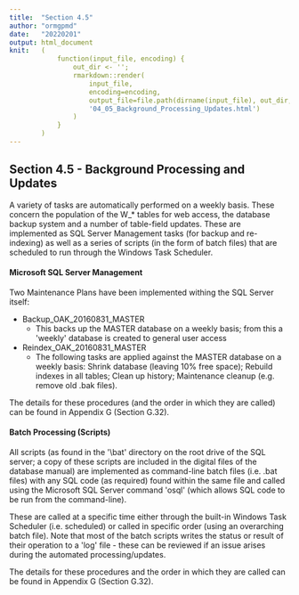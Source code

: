 ```yaml
---
title:  "Section 4.5"
author: "ormgpmd"
date:   "20220201"
output: html_document
knit:   (
            function(input_file, encoding) {
                out_dir <- '';
                rmarkdown::render(
                    input_file,
                    encoding=encoding,
                    output_file=file.path(dirname(input_file), out_dir,
                    '04_05_Background_Processing_Updates.html')
                )
            }
        )
---
```


## Section 4.5 - Background Processing and Updates

A variety of tasks are automatically performed on a weekly basis.  These
concern the population of the W_\* tables for web access, the database backup system and a number of table-field updates.  These are implemented as SQL Server Management tasks (for backup and re-indexing) as well as a series of scripts (in the form of batch files) that are scheduled to run through the Windows Task Scheduler.

#### Microsoft SQL Server Management

Two Maintenance Plans have been implemented withing the SQL Server itself:

* Backup_OAK_20160831_MASTER
    + This backs up the MASTER database on a weekly basis; from this a 'weekly' database is created to general user access
* Reindex_OAK_20160831_MASTER
    + The following tasks are applied against the MASTER database on a weekly basis: Shrink database (leaving 10% free space); Rebuild indexes in all tables; Clean up history; Maintenance cleanup (e.g. remove old .bak files).

The details for these procedures (and the order in which they are called) can be found in Appendix G (Section G.32).

#### Batch Processing (Scripts)

All scripts (as found in the '\bat' directory on the root drive of the SQL server; a copy of these scripts are included in the digital files of the database manual) are implemented as command-line batch files (i.e. .bat files) with any SQL code (as required) found within the same file and called using the Microsoft SQL Server command 'osql' (which allows SQL code to be run from the command-line).

These are called at a specific time either through the built-in Windows Task Scheduler (i.e. scheduled) or called in specific order (using an overarching batch file).  Note that most of the batch scripts writes the status or result of their operation to a 'log' file - these can be reviewed if an issue arises during the automated processing/updates.

The details for these procedures and the order in which they are called can be found in Appendix G (Section G.32).



